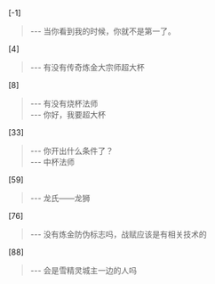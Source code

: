 
[-1] 
>--- 当你看到我的时候，你就不是第一了。<br>

[4] 
>--- 有没有传奇炼金大宗师超大杯<br>

[8] 
>--- 有没有烧杯法师<br>
>--- 你好，我要超大杯<br>

[33] 
>--- 你开出什么条件了？<br>
>--- 中杯法师<br>

[59] 
>--- 龙氏——龙狮<br>

[76] 
>--- 没有炼金防伪标志吗，战赋应该是有相关技术的<br>

[88] 
>--- 会是雪精灵城主一边的人吗<br>
